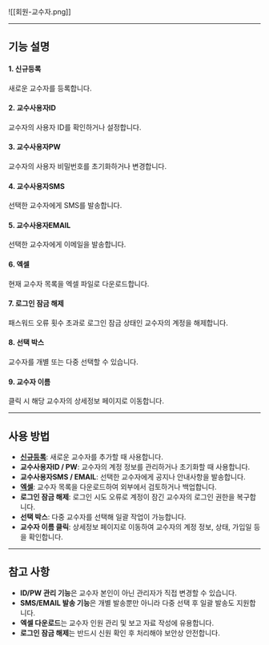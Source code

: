 ![[회원-교수자.png]]

---

## 기능 설명

#### 1. 신규등록  
   새로운 교수자를 등록합니다.

#### 2. 교수사용자ID  
   교수자의 사용자 ID를 확인하거나 설정합니다.

#### 3. 교수사용자PW  
   교수자의 사용자 비밀번호를 초기화하거나 변경합니다.

#### 4. 교수사용자SMS  
   선택한 교수자에게 SMS를 발송합니다.

#### 5. 교수사용자EMAIL  
   선택한 교수자에게 이메일을 발송합니다.

#### 6. 엑셀  
   현재 교수자 목록을 엑셀 파일로 다운로드합니다.

#### 7. 로그인 잠금 해제  
   패스워드 오류 횟수 초과로 로그인 잠금 상태인 교수자의 계정을 해제합니다.

#### 8. 선택 박스  
   교수자를 개별 또는 다중 선택할 수 있습니다.

#### 9. 교수자 이름  
   클릭 시 해당 교수자의 상세정보 페이지로 이동합니다.

---

## 사용 방법
-  [**신규등록**](교수자-신규등록.md): 새로운 교수자를 추가할 때 사용합니다.  
- **교수사용자ID / PW**: 교수자의 계정 정보를 관리하거나 초기화할 때 사용합니다.  
- **교수사용자SMS / EMAIL**: 선택한 교수자에게 공지나 안내사항을 발송합니다.  
- [**엑셀**](엑셀.md): 교수자 목록을 다운로드하여 외부에서 검토하거나 백업합니다.  
- **로그인 잠금 해제**: 로그인 시도 오류로 계정이 잠긴 교수자의 로그인 권한을 복구합니다.  
- **선택 박스**: 다중 교수자를 선택해 일괄 작업이 가능합니다.  
- **교수자 이름 클릭**: 상세정보 페이지로 이동하여 교수자의 계정 정보, 상태, 가입일 등을 확인합니다.  

---

## 참고 사항
- **ID/PW 관리 기능**은 교수자 본인이 아닌 관리자가 직접 변경할 수 있습니다.  
- **SMS/EMAIL 발송 기능**은 개별 발송뿐만 아니라 다중 선택 후 일괄 발송도 지원합니다.  
- **엑셀 다운로드**는 교수자 인원 관리 및 보고 자료 작성에 유용합니다.  
- **로그인 잠금 해제**는 반드시 신원 확인 후 처리해야 보안상 안전합니다.  
